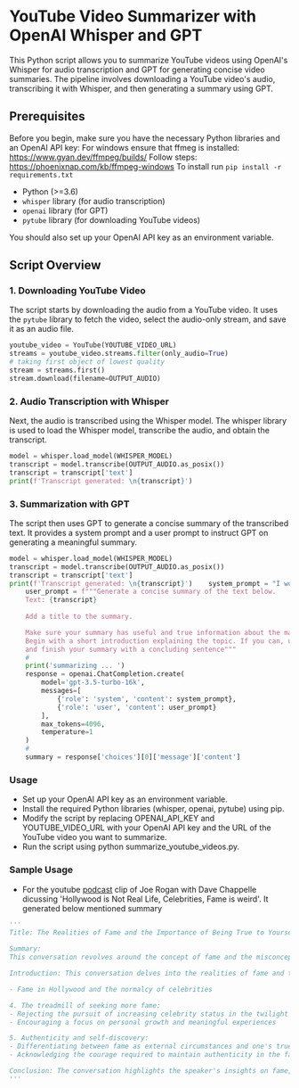 # YouTube Video Summarizer with OpenAI Whisper and GPT

This Python script allows you to summarize YouTube videos using OpenAI's Whisper for audio transcription and GPT for generating concise video summaries. The pipeline involves downloading a YouTube video's audio, transcribing it with Whisper, and then generating a summary using GPT.

## Prerequisites

Before you begin, make sure you have the necessary Python libraries and an OpenAI API key:
For windows ensure that ffmeg is installed: https://www.gyan.dev/ffmpeg/builds/
Follow steps: https://phoenixnap.com/kb/ffmpeg-windows
To install run `pip install -r requirements.txt`
- Python (>=3.6)
- `whisper` library (for audio transcription)
- `openai` library (for GPT)
- `pytube` library (for downloading YouTube videos)

You should also set up your OpenAI API key as an environment variable.

## Script Overview

### 1. Downloading YouTube Video

The script starts by downloading the audio from a YouTube video. It uses the `pytube` library to fetch the video, select the audio-only stream, and save it as an audio file.

```python
youtube_video = YouTube(YOUTUBE_VIDEO_URL)
streams = youtube_video.streams.filter(only_audio=True)
# taking first object of lowest quality
stream = streams.first()
stream.download(filename=OUTPUT_AUDIO)
```

### 2. Audio Transcription with Whisper

Next, the audio is transcribed using the Whisper model. The whisper library is used to load the Whisper model, transcribe the audio, and obtain the transcript.

```python
model = whisper.load_model(WHISPER_MODEL)
transcript = model.transcribe(OUTPUT_AUDIO.as_posix())
transcript = transcript['text']
print(f'Transcript generated: \n{transcript}')
```

### 3. Summarization with GPT

The script then uses GPT to generate a concise summary of the transcribed text. It provides a system prompt and a user prompt to instruct GPT on generating a meaningful summary.

```python
model = whisper.load_model(WHISPER_MODEL)
transcript = model.transcribe(OUTPUT_AUDIO.as_posix())
transcript = transcript['text']
print(f'Transcript generated: \n{transcript}')    system_prompt = "I would like for you to assume the role of a Life Coach"
    user_prompt = f"""Generate a concise summary of the text below.
    Text: {transcript}
    
    Add a title to the summary.

    Make sure your summary has useful and true information about the main points of the topic.
    Begin with a short introduction explaining the topic. If you can, use bullet points to list important details,
    and finish your summary with a concluding sentence"""
    #
    print('summarizing ... ')
    response = openai.ChatCompletion.create(
        model='gpt-3.5-turbo-16k',
        messages=[
            {'role': 'system', 'content': system_prompt},
            {'role': 'user', 'content': user_prompt}
        ],
        max_tokens=4096,
        temperature=1
    )
    #
    summary = response['choices'][0]['message']['content']
```

### Usage

- Set up your OpenAI API key as an environment variable.
- Install the required Python libraries (whisper, openai, pytube) using pip.
- Modify the script by replacing OPENAI_API_KEY and YOUTUBE_VIDEO_URL with your OpenAI API key and the URL of the YouTube video you want to summarize.
- Run the script using python summarize_youtube_videos.py.

### Sample Usage

- For the youtube [podcast](https://www.youtube.com/watch?v=GNd12j-CGeQclear) clip of Joe Rogan with Dave Chappelle dicussing 'Hollywood is Not Real Life, Celebrities, Fame is weird'. It generated below mentioned summary
```python
'''
Title: The Realities of Fame and the Importance of Being True to Yourself

Summary:
This conversation revolves around the concept of fame and the misconceptions associated with it. The speaker emphasizes that despite the glitz and glamour of Hollywood, celebrities are just like normal people, and it is unrealistic to expect them to maintain a constant facade of perfection. The conversation also explores the speaker's personal journey of self-discovery and his desire to use his success for something more meaningful. The importance of forgiveness, both towards others and oneself, is highlighted. The speaker suggests that being of service to others can bring fulfillment and challenges the notion that fame should be pursued endlessly. The conversation concludes by discussing the distinction between fame and celebrity, and the importance of staying true to oneself amidst external scrutiny. The speaker admires the courage of the person he is speaking to for being relentlessly authentic in the public eye.

Introduction: This conversation delves into the realities of fame and the speaker's desire to go beyond the superficialities of success.

- Fame in Hollywood and the normalcy of celebrities

4. The treadmill of seeking more fame:
- Rejecting the pursuit of increasing celebrity status in the twilight of one's life
- Encouraging a focus on personal growth and meaningful experiences

5. Authenticity and self-discovery:
- Differentiating between fame as external circumstances and one's true self
- Acknowledging the courage required to maintain authenticity in the face of scrutiny

Conclusion: The conversation highlights the speaker's insights on fame, the importance of self-discovery, and the need to stay true to oneself in the public eye.
'''
```

